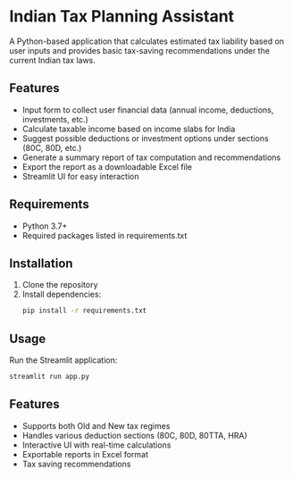 # Indian Tax Planning Assistant

A Python-based application that calculates estimated tax liability based on user inputs and provides basic tax-saving recommendations under the current Indian tax laws.

## Features

- Input form to collect user financial data (annual income, deductions, investments, etc.)
- Calculate taxable income based on income slabs for India
- Suggest possible deductions or investment options under sections (80C, 80D, etc.)
- Generate a summary report of tax computation and recommendations
- Export the report as a downloadable Excel file
- Streamlit UI for easy interaction

## Requirements

- Python 3.7+
- Required packages listed in requirements.txt

## Installation

1. Clone the repository
2. Install dependencies:
   ```bash
   pip install -r requirements.txt
   ```

## Usage

Run the Streamlit application:
```bash
streamlit run app.py
```

## Features

- Supports both Old and New tax regimes
- Handles various deduction sections (80C, 80D, 80TTA, HRA)
- Interactive UI with real-time calculations
- Exportable reports in Excel format
- Tax saving recommendations